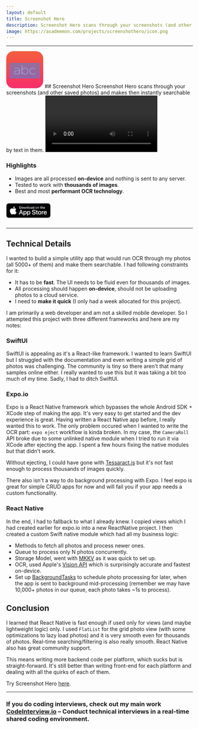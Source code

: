 ```yaml
---
layout: default
title: Screenshot Hero
description: Screenshot Hero scans through your screenshots (and other saved photos) and makes then instantly searchable by text in them.
image: https://asadmemon.com/projects/screenshothero/icon.png
---
```


---
<img src="icon.png" width="100" style="border-radius: 20px;" />
## Screenshot Hero
Screenshot Hero scans through your screenshots (and other saved photos) and makes then instantly searchable by text in them.

<video style="max-height:100vh; border: 1px solid #000;" controls autoplay>
  <source src="preview.mp4" type="video/mp4">
  Your browser does not support the video tag.
</video>

### Highlights
- Images are all processed **on-device** and nothing is sent to any server.
- Tested to work with **thousands of images**.
- Best and most **performant OCR technology**.

<a href="https://apps.apple.com/us/app/screenshot-hero/id1493170794?ls=1"><img style="margin: 10px 0px;" width="120" src="badge.png"></a>


---

## Technical Details

I wanted to build a simple utility app that would run OCR through my photos (all 5000+ of them) and make them searchable. I had following constraints for it:

- It has to be **fast**. The UI needs to be fluid even for thousands of images.
- All processing should happen **on-device**, should not be uploading photos to a cloud service.
- I need to **make it quick** (I only had a week allocated for this project).

I am primarily a web developer and am not a skilled mobile developer. So I attempted this project with three different frameworks and here are my notes:

### SwiftUI
SwiftUI is appealing as it's a React-like framework. I wanted to learn SwiftUI but I struggled with the documentation and even writing a simple grid of photos was challenging. The community is tiny so there aren't that many samples online either. I really wanted to use this but it was taking a bit too much of my time. Sadly, I had to ditch SwiftUI.

### Expo.io
Expo is a React Native framework which bypasses the whole Android SDK + XCode step of making the app. It's very easy to get started and the dev experience is great. Having written a React Native app before, I really wanted this to work. The only problem occured when I wanted to write the OCR part: `expo eject` workflow is kinda broken. In my case, the `CameraRoll` API broke due to some unlinked native module when I tried to run it via XCode after ejecting the app. I spent a few hours fixing the native modules but that didn't work. 

Without ejecting, I could have gone with [Tessaract.js](https://github.com/naptha/tesseract.js#tesseractjs) but it's not fast enough to process thousands of images quickly.

There also isn't a way to do background processing with Expo. I feel expo is great for simple CRUD apps for now and will fail you if your app needs a custom functionality.

### React Native

In the end, I had to fallback to what I already knew. I copied views which I had created earlier for expo.io into a new ReactNative project. I then created a custom Swift native module which had all my business logic:
- Methods to fetch all photos and process newer ones.
- Queue to process only N photos concurrently.
- Storage Model, went with [MKKV](https://github.com/Tencent/MMKV) as it was quick to set up.
- OCR, used Apple's [Vision API](https://developer.apple.com/documentation/vision) which is surprisingly accurate and fastest on-device.
- Set up [BackgroundTasks](https://developer.apple.com/documentation/backgroundtasks) to schedule photo processing for later, when the app is sent to background mid-processing (remember we may have 10,000+ photos in our queue, each photo takes ~1s to process).


## Conclusion

I learned that React Native is fast enough if used only for views (and maybe lightweight logic) only. I used `FlatList` for the grid photo view (with some optimizations to lazy load photos) and it is very smooth even for thousands of photos. Real-time searching/filtering is also really smooth. React Native also has great community support.

This means writing more backend code per platform, which sucks but is straight-forward. It's still better than writing front-end for each platform and dealing with all the quirks of each of them.

Try Screenshot Hero [here](https://apps.apple.com/us/app/screenshot-hero/id1493170794?ls=1).

---

### If you do coding interviews, check out my main work [CodeInterview.io](https://codeinterview.io) – Conduct technical interviews in a real-time shared coding environment.
